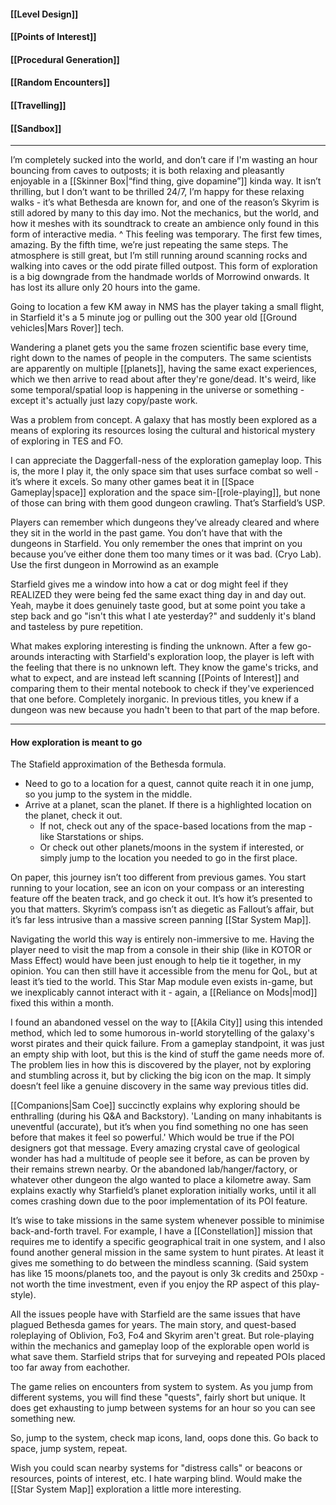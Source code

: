 #### [[Level Design]]

#### [[Points of Interest]]

#### [[Procedural Generation]]

#### [[Random Encounters]]

#### [[Travelling]]

#### [[Sandbox]]


---
I’m completely sucked into the world, and don’t care if I'm wasting an hour bouncing from caves to outposts; it is both relaxing and pleasantly enjoyable in a [[Skinner Box|“find thing, give dopamine”]] kinda way. It isn’t thrilling, but I don’t want to be thrilled 24/7, I’m happy for these relaxing walks - it’s what Bethesda are known for, and one of the reason’s Skyrim is still adored by many to this day imo. Not the mechanics, but the world, and how it meshes with its soundtrack to create an ambience only found in this form of interactive media.
	^ This feeling was temporary. The first few times, amazing. By the fifth time, we’re just repeating the same steps. The atmosphere is still great, but I’m still running around scanning rocks and walking into caves or the odd pirate filled outpost. This form of exploration is a big downgrade from the handmade worlds of Morrowind onwards. It has lost its allure only 20 hours into the game.

Going to location a few KM away in NMS has the player taking a small flight, in Starfield it's a 5 minute jog or pulling out the 300 year old [[Ground vehicles|Mars Rover]] tech.

Wandering a planet gets you the same frozen scientific base every time, right down to the names of people in the computers. The same scientists are apparently on multiple [[planets]], having the same exact experiences, which we then arrive to read about after they're gone/dead. It's weird, like some temporal/spatial loop is happening in the universe or something - except it's actually just lazy copy/paste work.

Was a problem from concept. A galaxy that has mostly been explored as a means of exploring its resources losing the cultural and historical mystery of exploring in TES and FO.

I can appreciate the Daggerfall-ness of the exploration gameplay loop. This is, the more I play it, the only space sim that uses surface combat so well - it’s where it excels. So many other games beat it in [[Space Gameplay|space]] exploration and the space sim-[[role-playing]], but none of those can bring with them good dungeon crawling. That’s Starfield’s USP.

Players can remember which dungeons they’ve already cleared and where they sit in the world in the past game. You don’t have that with the dungeons in Starfield. You only remember the ones that imprint on you because you’ve either done them too many times or it was bad. (Cryo Lab).
	Use the first dungeon in Morrowind as an example

Starfield gives me a window into how a cat or dog might feel if they REALIZED they were being fed the same exact thing day in and day out. Yeah, maybe it does genuinely taste good, but at some point you take a step back and go "isn't this what I ate yesterday?" and suddenly it's bland and tasteless by pure repetition.

What makes exploring interesting is finding the unknown. After a few go-arounds interacting with Starfield's exploration loop, the player is left with the feeling that there is no unknown left. They know the game's tricks, and what to expect, and are instead left scanning [[Points of Interest]] and comparing them to their mental notebook to check if they've experienced that one before. Completely inorganic. In previous titles, you knew if a dungeon was new because you hadn't been to that part of the map before.

---
#### How exploration is meant to go
The Stafield approximation of the Bethesda formula. 
+ Need to go to a location for a quest, cannot quite reach it in one jump, so you jump to the system in the middle. 
+ Arrive at a planet, scan the planet. If there is a highlighted location on the planet, check it out. 
	+ If not, check out any of the space-based locations from the map - like Starstations or ships. 
	+ Or check out other planets/moons in the system if interested, or simply jump to the location you needed to go in the first place. 

On paper, this journey isn’t too different from previous games. You start running to your location, see an icon on your compass or an interesting feature off the beaten track, and go check it out. It’s how it’s presented to you that matters. 
Skyrim’s compass isn’t as diegetic as Fallout’s affair, but it’s far less intrusive than a massive screen panning [[Star System Map]]. 

Navigating the world this way is entirely non-immersive to me. Having the player need to visit the map from a console in their ship (like in KOTOR or Mass Effect) would have been just enough to help tie it together, in my opinion. You can then still have it accessible from the menu for QoL, but at least it’s tied to the world.
	This Star Map module even exists in-game, but we inexplicably cannot interact with it - again, a [[Reliance on Mods|mod]] fixed this within a month.

I found an abandoned vessel on the way to [[Akila City]] using this intended method, which led to some humorous in-world storytelling of the galaxy's worst pirates and their quick failure. From a gameplay standpoint, it was just an empty ship with loot, but this is the kind of stuff the game needs more of. The problem lies in how this is discovered by the player, not by exploring and stumbling across it, but by clicking the big icon on the map. It simply doesn’t feel like a genuine discovery in the same way previous titles did.

[[Companions|Sam Coe]] succinctly explains why exploring should be enthralling (during his Q&A and Backstory). 
'Landing on many inhabitants is uneventful (accurate), but it’s when you find something no one has seen before that makes it feel so powerful.'
Which would be true if the POI designers got that message. Every amazing crystal cave of geological wonder has had a multitude of people see it before, as can be proven by their remains strewn nearby. 
	Or the abandoned lab/hanger/factory, or whatever other dungeon the algo wanted to place a kilometre away. 
Sam explains exactly why Starfield’s planet exploration initially works, until it all comes crashing down due to the poor implementation of its POI feature.

It’s wise to take missions in the same system whenever possible to minimise back-and-forth travel. For example, I have a [[Constellation]] mission that requires me to identify a specific geographical trait in one system, and I also found another general mission in the same system to hunt pirates. At least it gives me something to do between the mindless scanning. (Said system has like 15 moons/planets too, and the payout is only 3k credits and 250xp - not worth the time investment, even if you enjoy the RP aspect of this play-style).

All the issues people have with Starfield are the same issues that have plagued Bethesda games for years. The main story, and quest-based roleplaying of Oblivion, Fo3, Fo4 and Skyrim aren't great. But role-playing within the mechanics and gameplay loop of the explorable open world is what save them. Starfield strips that for surveying and repeated POIs placed too far away from eachother.

The game relies on encounters from system to system. As you jump from different systems, you will find these "quests", fairly short but unique. It does get exhausting to jump between systems for an hour so you can see something new.

So, jump to the system, check map icons, land, oops done this. Go back to space, jump system, repeat.

Wish you could scan nearby systems for "distress calls" or beacons or resources, points of interest, etc. I hate warping blind. Would make the [[Star System Map]] exploration a little more interesting.